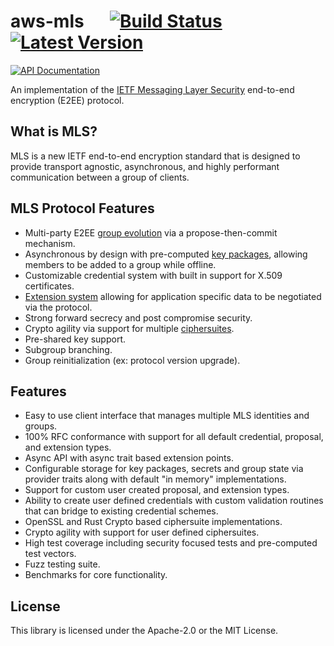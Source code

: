 # aws-mls &emsp; [![Build Status]][actions] [![Latest Version]][crates.io]

[![API Documentation]][docs.rs]

[build status]: https://img.shields.io/github/workflow/status/WickrInc/mls/CI/master
[actions]: https://github.com/WickrInc/mls/actions?query=branch%3Amaster
[latest version]: https://img.shields.io/crates/v/aws-mls.svg
[crates.io]: https://crates.io/crates/aws-mls
[api documentation]: (https://docs.rs/aws-mls/badge.svg)
[docs.rs]: (https://docs.rs/aws-mls)

<!-- cargo-sync-readme start -->

An implementation of the [IETF Messaging Layer Security](https://messaginglayersecurity.rocks)
end-to-end encryption (E2EE) protocol.

## What is MLS?

MLS is a new IETF end-to-end encryption standard that is designed to
provide transport agnostic, asynchronous, and highly performant
communication between a group of clients.

## MLS Protocol Features

* Multi-party E2EE [group evolution](https://messaginglayersecurity.rocks/mls-protocol/draft-ietf-mls-protocol.html#name-cryptographic-state-and-evo)
via a propose-then-commit mechanism.
* Asynchronous by design with pre-computed [key packages](https://messaginglayersecurity.rocks/mls-protocol/draft-ietf-mls-protocol.html#name-key-packages),
allowing members to be added to a group while offline.
* Customizable credential system with built in support for X.509 certificates.
* [Extension system](https://messaginglayersecurity.rocks/mls-protocol/draft-ietf-mls-protocol.html#name-extensions)
allowing for application specific data to be negotiated via the protocol.
* Strong forward secrecy and post compromise security.
* Crypto agility via support for multiple [ciphersuites](https://messaginglayersecurity.rocks/mls-protocol/draft-ietf-mls-protocol.html#name-mls-ciphersuites).
* Pre-shared key support.
* Subgroup branching.
* Group reinitialization (ex: protocol version upgrade).

## Features

* Easy to use client interface that manages multiple MLS identities and groups.
* 100% RFC conformance with support for all default credential, proposal,
  and extension types.
* Async API with async trait based extension points.
* Configurable storage for key packages, secrets and group state
  via provider traits along with default "in memory" implementations.
* Support for custom user created proposal, and extension types.
* Ability to create user defined credentials with custom validation
  routines that can bridge to existing credential schemes.
* OpenSSL and Rust Crypto based ciphersuite implementations.
* Crypto agility with support for user defined ciphersuites.
* High test coverage including security focused tests and
  pre-computed test vectors.
* Fuzz testing suite.
* Benchmarks for core functionality.


<!-- cargo-sync-readme end -->

## License

This library is licensed under the Apache-2.0 or the MIT License.
